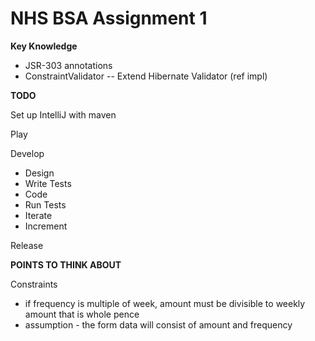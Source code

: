 # NHS BSA Assignment 1

**Key Knowledge**
 - JSR-303 annotations
 - ConstraintValidator -- Extend Hibernate Validator (ref impl)

**TODO**

Set up IntelliJ with maven

Play

Develop
 - Design
 - Write Tests
 - Code
 - Run Tests
 - Iterate
 - Increment
 
Release
    
**POINTS TO THINK ABOUT**
  
  Constraints
   - if frequency is multiple of week, amount must be divisible to weekly amount that is whole pence
   - assumption - the form data will consist of amount and frequency
   
